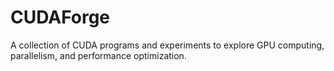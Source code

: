 # CUDAForge
A collection of CUDA programs and experiments to explore GPU computing, parallelism, and performance optimization.
